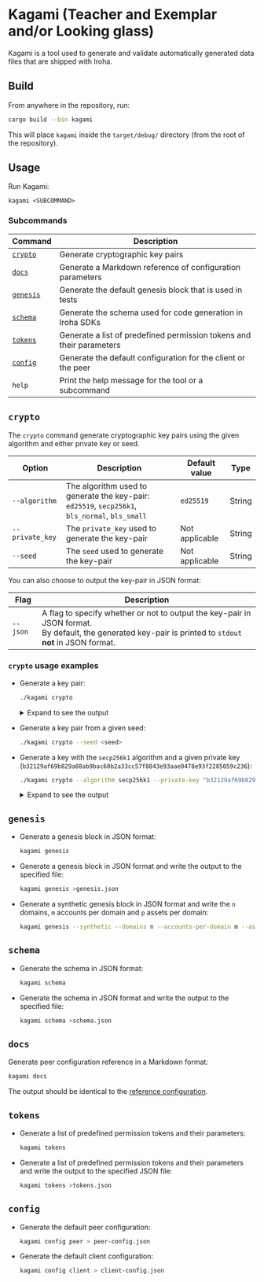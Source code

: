 # Kagami (Teacher and Exemplar and/or Looking glass)

Kagami is a tool used to generate and validate automatically generated data files that are shipped with Iroha.

## Build

From anywhere in the repository, run:

```bash
cargo build --bin kagami
```

This will place `kagami` inside the `target/debug/` directory (from the root of the repository).

## Usage

Run Kagami:

```
kagami <SUBCOMMAND>
```

### Subcommands

|        Command        |                             Description                              |
| --------------------- | -------------------------------------------------------------------- |
| [`crypto`](#crypto)   | Generate cryptographic key pairs                                     |
| [`docs`](#docs)       | Generate a Markdown reference of configuration parameters            |
| [`genesis`](#genesis) | Generate the default genesis block that is used in tests             |
| [`schema`](#schema)   | Generate the schema used for code generation in Iroha SDKs           |
| [`tokens`](#tokens)   | Generate a list of predefined permission tokens and their parameters |
| [`config`](#config)   | Generate the default configuration for the client or the peer        |
| `help`                | Print the help message for the tool or a subcommand                  |

## `crypto`

The `crypto` command generate cryptographic key pairs using the given algorithm and either private key or seed.

|     Option      |                                          Description                                           | Default value  |  Type  |
| --------------- | ---------------------------------------------------------------------------------------------- | -------------- | ------ |
| `--algorithm`   | The algorithm used to generate the key-pair: `ed25519`, `secp256k1`, `bls_normal`, `bls_small` | `ed25519`      | String |
| `--private_key` | The `private_key` used to generate the key-pair                                                | Not applicable | String |
| `--seed`        | The `seed` used to generate the key-pair                                                       | Not applicable | String |

You can also choose to output the key-pair in JSON format:

|   Flag   |                                                                          Description                                                                           |
| -------- | -------------------------------------------------------------------------------------------------------------------------------------------------------------- |
| `--json` | A flag to specify whether or not to output the key-pair in JSON format.<br />By default, the generated key-pair is printed to `stdout` **not** in JSON format. |

### `crypto` usage examples

- Generate a key pair:

    ```bash
    ./kagami crypto
    ```

  <details> <summary>Expand to see the output</summary>

    ```bash
    Kagami. To see help run with `--help`.
    No flags specified, generating key-pair.
    Public key (multihash): ed0120232adec551bfa1856279ebccc3c3a09783c516478f4cbb2f42f342614bec7601
    Private key: a1e2c094496dd53ea103f1423b90ccb7d65ff25ab46f5fa1643c14e6010f7f75232adec551bfa1856279ebccc3c3a09783c516478f4cbb2f42f342614bec7601
    Digest function: ed25519
    ```
  </details>

- Generate a key pair from a given seed:

    ```bash
    ./kagami crypto --seed <seed>
    ```

- Generate a key with the `secp256k1` algorithm and a given private key (`b32129af69b829a88ab9bac60b2a33cc57f8843e93aae0478e93f2285059c236`):

    ```bash
    ./kagami crypto --algorithm secp256k1 --private-key "b32129af69b829a88ab9bac60b2a33cc57f8843e93aae0478e93f2285059c236"
    ```

  <details> <summary>Expand to see the output</summary>

    ```bash
    Public key (multihash): e70121031c59a9cabaf58f3b8a6157362b9f6feac3dd47ee947fbf2f335805e1a7f96bde
    Private key: b32129af69b829a88ab9bac60b2a33cc57f8843e93aae0478e93f2285059c236
    Digest function: secp256k1
    ```
  </details>

## `genesis`

- Generate a genesis block in JSON format:

    ```bash
    kagami genesis
    ```
- Generate a genesis block in JSON format and write the output to the specified file:

    ```bash
    kagami genesis >genesis.json
    ```
 - Generate a synthetic genesis block in JSON format and write the `n` domains, `m` accounts per domain and `p` assets per domain:

    ```bash
    kagami genesis --synthetic --domains n --accounts-per-domain m --assets-per-domain p
    ```

## `schema`

- Generate the schema in JSON format:

    ```bash
    kagami schema
    ```

- Generate the schema in JSON format and write the output to the specified file:

    ```bash
    kagami schema >schema.json
    ```

## `docs`

Generate peer configuration reference in a Markdown format:

```bash
kagami docs
```

The output should be identical to the [reference configuration](../../docs/source/references/config.md).

## `tokens`

- Generate a list of predefined permission tokens and their parameters:

    ```bash
    kagami tokens
    ```

- Generate a list of predefined permission tokens and their parameters and write the output to the specified JSON file:

    ```bash
    kagami tokens >tokens.json
    ```

## `config`

- Generate the default peer configuration:

    ```bash
    kagami config peer > peer-config.json
    ```

- Generate the default client configuration:

    ```bash
    kagami config client > client-config.json
    ```